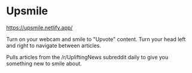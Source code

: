 # Upsmile

https://upsmile.netlify.app/

Turn on your webcam and smile to "Upvote" content. Turn your head left and right to navigate between articles. 

Pulls articles from the /r/UpliftingNews subreddit daily to give you something new to smile about.
